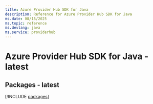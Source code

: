 ```yaml
---
title: Azure Provider Hub SDK for Java
description: Reference for Azure Provider Hub SDK for Java
ms.date: 08/15/2025
ms.topic: reference
ms.devlang: java
ms.service: providerhub
---
```

# Azure Provider Hub SDK for Java - latest
## Packages - latest
[!INCLUDE [packages](provider-hub-index.md)]